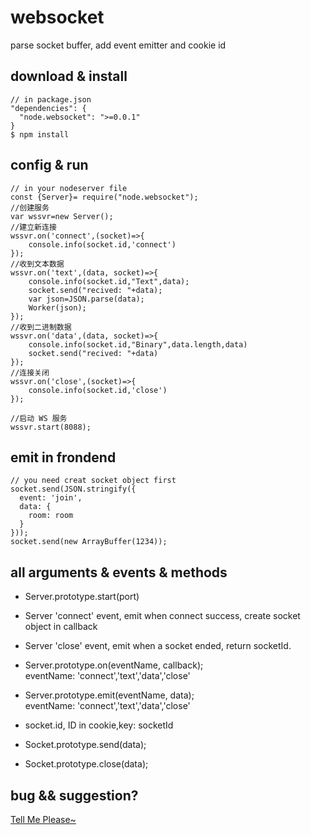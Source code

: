 # websocket

parse socket buffer, add event emitter and cookie id

## download & install
    // in package.json
    "dependencies": {
      "node.websocket": ">=0.0.1"
    }
    $ npm install

## config & run
    
    // in your nodeserver file
    const {Server}= require("node.websocket");
    //创建服务
    var wssvr=new Server();
    //建立新连接
    wssvr.on('connect',(socket)=>{
        console.info(socket.id,'connect')
    });
    //收到文本数据
    wssvr.on('text',(data, socket)=>{
        console.info(socket.id,"Text",data);
        socket.send("recived: "+data);
        var json=JSON.parse(data);
        Worker(json);
    });
    //收到二进制数据
    wssvr.on('data',(data, socket)=>{
        console.info(socket.id,"Binary",data.length,data)
        socket.send("recived: "+data)
    });
    //连接关闭
    wssvr.on('close',(socket)=>{
        console.info(socket.id,'close')
    });

    //启动 WS 服务
    wssvr.start(8088);

## emit in frondend
    // you need creat socket object first
    socket.send(JSON.stringify({
      event: 'join',
      data: {
        room: room
      }
    }));
    socket.send(new ArrayBuffer(1234));

## all arguments & events & methods

* Server.prototype.start(port)

* Server 'connect' event, emit when connect success, create socket object in callback

* Server 'close' event, emit when a socket ended, return socketId.

* Server.prototype.on(eventName, callback);  
    eventName: 'connect','text','data','close'

* Server.prototype.emit(eventName, data);  
    eventName: 'connect','text','data','close'

* socket.id, ID in cookie,key: socketId

* Socket.prototype.send(data);

* Socket.prototype.close(data);

## bug && suggestion?
[Tell Me Please~](https://github.com/lzpong/node.websocket/issues)
